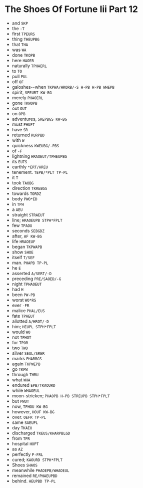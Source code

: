 # The Shoes Of Fortune Iii Part 12

* and `SKP`
* the `-T`
* first `TPEURS`
* thing `THEUPBG`
* that `THA`
* was `WA`
* done `TKOPB`
* here `HAOER`
* naturally `TPHAERL`
* to `TO`
* pull `PUL`
* off `OF`
* galoshes--when `TKPWA/HRORB/-S H-PB H-PB WHEPB`
* spirit, `SPEURT KW-BG`
* merely `PHAOERL`
* gone `TKWOPB`
* out `OUT`
* on `OPB`
* adventures, `SREPBGS KW-BG`
* must `PHUFT`
* have `SR`
* returned `RURPBD`
* with `W`
* quickness `KWEUBG/-PBS`
* of `-F`
* lightning `HRAOEUT/TPHEUPBG`
* its `EUTS`
* earthly `*ERT/HREU`
* tenement. `TEPB/*PLT TP-PL`
* it `T`
* took `TAOBG`
* direction `TKREBGS`
* towards `TORDZ`
* body `PWO*ED`
* in `TPH`
* a `AEU`
* straight `STRAEUT`
* line; `HRAOEUPB STPH*FPLT`
* few `TPAOU`
* seconds `SEBGDZ`
* after, `AF KW-BG`
* life `HRAOEUF`
* began `TKPWAPB`
* show `SHOE`
* itself `T/SEF`
* man. `PHAPB TP-PL`
* he `E`
* asserted `A/SERT/-D`
* preceding `PRE/SAOED/-G`
* night `TPHAOEUT`
* had `H`
* been `PW-PB`
* worst `WO*RS`
* ever `-FR`
* malice `PHAL/EUS`
* fate `TPAEUT`
* allotted `A/HROT/-D`
* him; `HEUPL STPH*FPLT`
* would `WO`
* not `TPHOT`
* for `TPOR`
* two `TWO`
* silver `SEUL/SRER`
* marks `PHARBGS`
* again `TKPWEPB`
* go `TKPW`
* through `THRU`
* what `WHA`
* endured `EPB/TKAOURD`
* while `WHAOEUL`
* moon-stricken; `PHAOPB H-PB STREUPB STPH*FPLT`
* but `PWUT`
* now, `TPHOU KW-BG`
* however, `HOUF KW-BG`
* over. `OEFR TP-PL`
* same `SAEUPL`
* day `TKAEU`
* discharged `TKEUS/KHARPBLGD`
* from `TPR`
* hospital `HOPT`
* as `AZ`
* perfectly `P-FRL`
* cured; `KAOURD STPH*FPLT`
* Shoes `SHAOS`
* meanwhile `PHAOEPB/WHAOEUL`
* remained `RE/PHAEUPBD`
* behind. `HEUPBD TP-PL`
